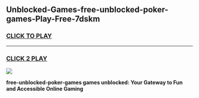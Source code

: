 
## Unblocked-Games-free-unblocked-poker-games-Play-Free-7dskm
<h3>
<a href="https://premium76.site?title=free-unblocked-poker-games&ref=15A">CLICK TO PLAY</a></h3>
<hr>

<h3>
<a href="https://premium76.site?title=free-unblocked-poker-games&ref=15A">CLICK 2 PLAY</a>
  
</h3>

<a href="https://premium76.site?title=free-unblocked-poker-games&ref=15A"><img src="https://clearcache.store/games.png"></a>


**free-unblocked-poker-games games unblocked: Your Gateway to Fun and Accessible Online Gaming**
